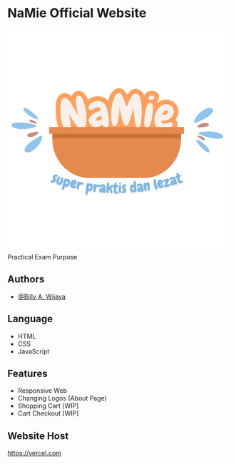 # NaMie Official Website

![Logo](/src/images/logo.png)
Practical Exam Purpose

## Authors

- [@Billy A. Wijaya](https://www.github.com/tomballz)

## Language

- HTML
- CSS
- JavaScript

## Features

- Responsive Web
- Changing Logos (About Page)
- Shopping Cart [WIP]
- Cart Checkout [WIP]

## Website Host

https://vercel.com
